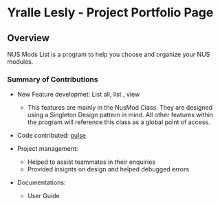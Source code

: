 # Yralle Lesly - Project Portfolio Page

## Overview

NUS Mods List is a program to help you choose and organize your NUS modules.

### Summary of Contributions

- New Feature developmet: List all, list <Module Code>, view
  - This features are mainly in the NusMod Class. They are designed using a Singleton Design pattern in mind. All other features within the program will reference this class as a global point of access.

- Code contributed: [pulse](https://github.com/AY2122S1-TIC4001-F18-1/tp/pulse)

- Project management:
    - Helped to assist teammates in their enquiries
    - Provided insignts on design and helped debugged errors
  
 - Documentations:
    - User Guide


